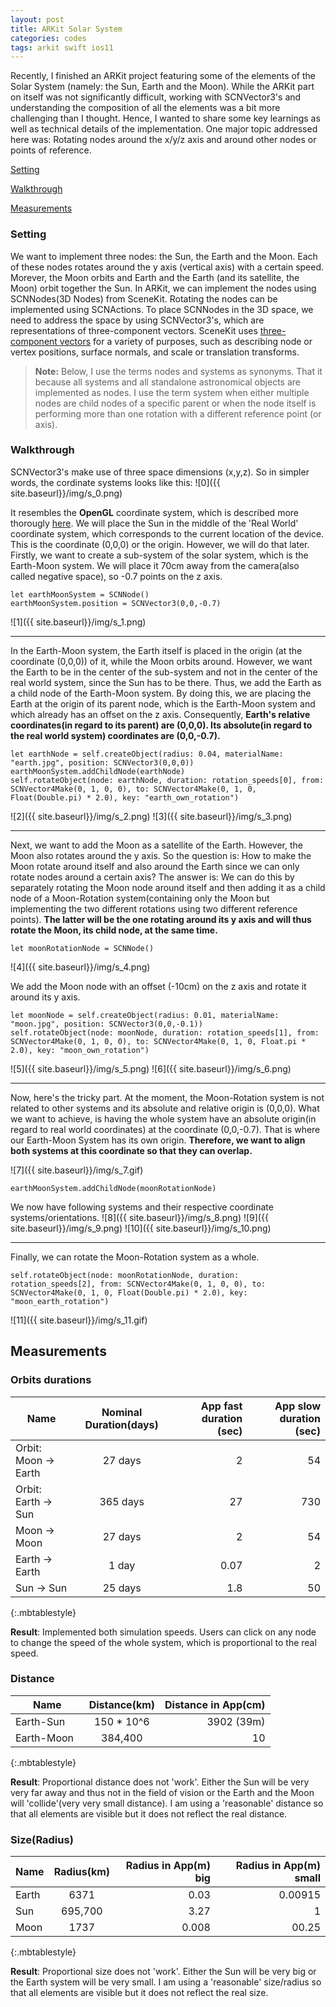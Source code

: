 ```yaml
---
layout: post
title: ARKit Solar System
categories: codes
tags: arkit swift ios11
---
```


Recently, I finished an ARKit project featuring some of the elements of the Solar System (namely: the Sun, Earth and the Moon). 
While the ARKit part on itself was not significantly difficult, working with SCNVector3's and understanding the composition
of all the elements was a bit more challenging than I thought. Hence, I wanted to share some key learnings as well as technical
details 
of the implementation. One major topic addressed here was: Rotating nodes around the x/y/z axis and around 
other nodes or points of reference.

[Setting](#setting)

[Walkthrough](#walkthrough)

[Measurements](#measurements)

### Setting
We want to implement three nodes: the Sun, the Earth and the Moon. Each of these nodes rotates around the y axis (vertical axis)
with a certain speed. Morever, the Moon orbits and Earth and the Earth (and its satellite, the Moon) orbit together the Sun. In ARKit,
we can implement the nodes using SCNNodes(3D Nodes) from SceneKit. Rotating the nodes can be implemented using
SCNActions. To place SCNNodes in the 3D space, we need to address the space by using SCNVector3's, which are representations 
of three-component vectors. SceneKit uses [three-component vectors](https://developer.apple.com/documentation/scenekit/scnvector3) 
for a variety of purposes, such as describing node or vertex positions, surface normals, and scale or translation transforms. 
>  **Note:** Below, I use the terms nodes and systems as synonyms. That it because all systems and all standalone astronomical objects are implemented as nodes. I use the term system when either multiple nodes are child nodes of a specific parent or when the node itself is performing more than one rotation with a different reference point (or axis). 

### Walkthrough 
SCNVector3's make use of three space dimensions (x,y,z). So in simpler words, the cordinate systems looks like this:
![0]({{ site.baseurl}}/img/s_0.png)

It resembles the **OpenGL** coordinate system, which is described more thorougly [here](http://www.falloutsoftware.com/tutorials/gl/gl0.htm).
We will place the Sun in the middle of the 'Real World' coordinate system, which corresponds to the current location of the device. This is the coordinate (0,0,0) or the origin. However, we will do that later. Firstly, we want to create a sub-system of the solar system, which is the Earth-Moon system. We will place it 70cm away from the camera(also called negative space), so -0.7 points on the z axis. 
```
let earthMoonSystem = SCNNode()
earthMoonSystem.position = SCNVector3(0,0,-0.7)
```
![1]({{ site.baseurl}}/img/s_1.png)

---

In the Earth-Moon system, the Earth itself is placed in the origin (at the coordinate (0,0,0)) of it, while the Moon orbits around.
However, we want the Earth to be in the center of the sub-system and not in the center of the real world system, since the Sun
has to be there. Thus, we add the Earth as a child node of the Earth-Moon system. By doing this, we are placing the Earth
at the origin of its parent node, which is the Earth-Moon system and which already has an offset on the z axis. Consequently, **Earth's relative coordinates(in regard to its parent) are (0,0,0). Its absolute(in regard to the real world system) coordinates are (0,0,-0.7).**
```
let earthNode = self.createObject(radius: 0.04, materialName: "earth.jpg", position: SCNVector3(0,0,0))
earthMoonSystem.addChildNode(earthNode)
self.rotateObject(node: earthNode, duration: rotation_speeds[0], from: SCNVector4Make(0, 1, 0, 0), to: SCNVector4Make(0, 1, 0, Float(Double.pi) * 2.0), key: "earth_own_rotation")   
```
![2]({{ site.baseurl}}/img/s_2.png)
![3]({{ site.baseurl}}/img/s_3.png)

---

Next, we want to add the Moon as a satellite of the Earth. However, the Moon also rotates around the y axis. So the question is: How to make the Moon rotate around itself and also around the Earth since we can only rotate nodes around a certain axis?
The answer is: We can do this by separately rotating the Moon node around itself and then adding it as a child node of a Moon-Rotation system(containing only the Moon but implementing the two different rotations using two different reference points). **The latter will be the one rotating around its y axis and will thus rotate the Moon, its child node, at the same time.** 
```
let moonRotationNode = SCNNode()
```
![4]({{ site.baseurl}}/img/s_4.png)

We add the Moon node with an offset (-10cm) on the z axis and rotate it around its y axis.
```
let moonNode = self.createObject(radius: 0.01, materialName: "moon.jpg", position: SCNVector3(0,0,-0.1))
self.rotateObject(node: moonNode, duration: rotation_speeds[1], from: SCNVector4Make(0, 1, 0, 0), to: SCNVector4Make(0, 1, 0, Float.pi * 2.0), key: "moon_own_rotation")
```
![5]({{ site.baseurl}}/img/s_5.png)
![6]({{ site.baseurl}}/img/s_6.png)

---

Now, here's the tricky part. At the moment, the Moon-Rotation system is not related to other systems and its absolute and relative origin is (0,0,0). What we want to achieve, is having the whole system have an absolute origin(in regard to real world coordinates) at the coordinate (0,0,-0.7). That is where our Earth-Moon System has its own origin. 
**Therefore, we want to align both systems at this coordinate so that they can overlap.**

![7]({{ site.baseurl}}/img/s_7.gif)
```
earthMoonSystem.addChildNode(moonRotationNode)
```

We now have following systems and their respective coordinate systems/orientations.
![8]({{ site.baseurl}}/img/s_8.png)
![9]({{ site.baseurl}}/img/s_9.png)
![10]({{ site.baseurl}}/img/s_10.png)

---

Finally, we can rotate the Moon-Rotation system as a whole. 
```
self.rotateObject(node: moonRotationNode, duration: rotation_speeds[2], from: SCNVector4Make(0, 1, 0, 0), to: SCNVector4Make(0, 1, 0, Float(Double.pi) * 2.0), key: "moon_earth_rotation")
```
![11]({{ site.baseurl}}/img/s_11.gif)
 
## Measurements
### Orbits durations

| Name          | Nominal Duration(days)   | App fast duration (sec)  | App slow duration (sec)|
| ------------- |:-------------:| -----:| -----:|
| Orbit: Moon -> Earth   | 27 days | 2 | 54| 
| Orbit: Earth -> Sun      | 365 days      |   27 |730|
| Moon -> Moon      |  27 days | 2 | 54 |
| Earth -> Earth      |   1 day |0.07| 2 |
| Sun -> Sun      |  25 days |1.8| 50 |
{:.mbtablestyle}

**Result**: Implemented both simulation speeds. Users can click on any node to change the speed of the whole system, which is proportional to the real speed.

### Distance 

| Name          | Distance(km) | Distance in App(cm)|
| ------------- |:-------------:| -----:|
| Earth-Sun   | 150 * 10^6 | 3902 (39m) |
| Earth-Moon   | 384,400 | 10  |
{:.mbtablestyle}

**Result**: Proportional distance does not 'work'. Either the Sun will be very very far away and thus not in the field of vision or the Earth and the Moon will 'collide'(very very small distance). I am using a 'reasonable' distance so that all elements are visible but it does not reflect the real distance.

### Size(Radius)

| Name          | Radius(km)   | Radius in App(m) big | Radius in App(m) small|
| ------------- |:-------------:| -----:| -----:|
| Earth   | 6371 | 0.03 | 0.00915| 
| Sun     | 695,700 |  3.27 |1|
| Moon    |  1737 | 0.008 | 00.25 |
{:.mbtablestyle}

**Result**: Proportional size does not 'work'. Either the Sun will be very big or the Earth system will be very small. I am using a 'reasonable' size/radius so that all elements are visible but it does not reflect the real size.
